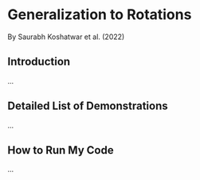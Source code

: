 # Generalization to Rotations

By Saurabh Koshatwar et al. (2022)


## Introduction

...

## Detailed List of Demonstrations

...

## How to Run My Code

...


